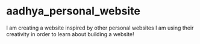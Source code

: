 # aadhya_personal_website
I am creating a website inspired by other personal websites I am using their creativity in order to learn about building a website!
